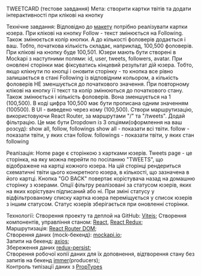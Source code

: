 TWEETCARD (тестове завдання)
Мета: створити картки твітів та додати інтерактивності при клікові на кнопку

Технічне завдання:
Відповідно до [макету](https://www.figma.com/file/zun1oP6NmS2Lmgbcj6e1IG/Test?type=design&t=YNxucFjyzX6ZmYFK-6) потрібно реалізувати картки юзера.
При клікові на кнопку Follow - текст змінюється на Following. Також змінюється колір кнопки. А до кількості фоловерів додається і ваш. Тобто, початкова кількість складає, наприклад, 100,500 фоловерів. При клікові на кнопку буде 100,501.
Юзери мають бути створені в Mockapi з наступними полями: id, user, tweets, followers, avatar.
При оновлені сторінки має фіксуватись кінцевий результат дій юзера. Тобто, якщо клікнути по кнопці і оновити сторінку - то кнопка все рівно залишається в стані Following із відповідним кольором, а кількість фоловерів НЕ зменшується до початкового значення.
При повторному клікові на кнопку її текст та колір змінюються до початкового стану. Також змінюється і кількість фоловерів. Вона зменшується на 1 (100,500).
В коді цифра 100,500 має бути прописана одним значенням (100500). В UI - виведено через кому (100,500).
Створи маршрутизацію, використовуючи React Router, за маршрутами "/" та "/tweets".
Додай фільтрацію. Це має бути Dropdown із 3 опціями(оформлення на ваш розсуд): show all, follow, followings show all - показати всі твіти. follow - показати твіти, у яких стан follow. followings - показати твіти, у яких стан following

Реалізація:
Home page є сторінкою з картками юзерів. 
Tweets page - це сторінка, на яку можна перейти по посіланню "TWEETS", що відображене на картці кожного юзера. На цій сторінці рендериться схематичні твіти цього конкретного юзера, в кількості, що зазначена в його картці. Кнопка "GO BACK" повертає корістувача назад на домашню сторінку з юзерами.
Опції фільтру реалізовані за статусом юзерів, яких на яких корістувач підписаний або ні. При зміні статусу у відфільтрованому списку картка юзера переміщується у список юзерів з іншим статусом.
Статус юзерів зберігається при оновленні сторінки.

Технології:
Створення проекту та деплой на GitHub: [Vitejs](https://vitejs.dev/guide/);
Створення компонентів, управління станом: [React](https://legacy.reactjs.org/docs/getting-started.html), [React Redux](https://react-redux.js.org/introduction/getting-started);  
Mаршрутизація: [React Router DOM](https://reactrouter.com/en/main);  
Створення даних (mock-бекенд): [mockapi.io](https://mockapi.io/);  
Запити на бекенд: [axios](https://www.npmjs.com/package/axios);  
Збереження даних [redux-persist](https://www.npmjs.com/package/redux-persist);  
Створення робочої копії даних для їх доповнення, відтворення стану без запитів на бекенд [immer](https://immerjs.github.io/immer/return/)(producers);  
Контроль типізації даних з [PropTypes](https://legacy.reactjs.org/docs/typechecking-with-proptypes.html)




